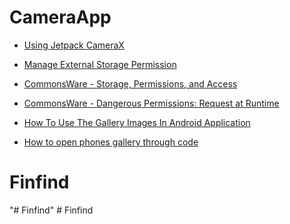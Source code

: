# CameraApp

- [Using Jetpack CameraX](https://medium.com/kayvan-kaseb/using-jetpack-camerax-34bcb8ae5de)

- [Manage External Storage Permission](https://devofandroid.blogspot.com/2022/05/manage-external-storage-permission.html)

- [CommonsWare - Storage, Permissions, and Access](https://commonsware.com/Jetpack/pages/chap-files-003.html#:~:text=As%20the%20names%20suggest%2C%20READ_EXTERNAL_STORAGE,Android%2010%20changed%20this.)

- [CommonsWare - Dangerous Permissions: Request at Runtime](https://commonsware.com/Jetpack/pages/chap-permissions-002.html#sect-perms-rtp)

- [How To Use The Gallery Images In Android Application](https://www.c-sharpcorner.com/article/how-to-use-the-gallery-images-in-android-application/#:~:text=Here%2C%20we%20have%20successfully%20used,by%20just%20touching%20the%20image.)

- [How to open phones gallery through code](https://stackoverflow.com/questions/6016000/how-to-open-phones-gallery-through-code)
# Finfind
"# Finfind" 
#   F i n f i n d  
 